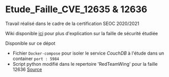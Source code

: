 # Etude_Faille_CVE_12635 & 12636
Travail réalisé dans le cadre de la certification SEOC 2020/2021

Wiki disponible [ici](https://github.com/Guillaumeclavel/Etude_Faille_CVE_12636/wiki) pour plus d'explication sur la faille de sécurité étudiée

Disponible sur ce dépot
   - Fichier `Docker-compose` pour isoler le service *CouchDB* à l'étude dans un container `port : 5984`
   - Script python modifié dans le repertoire 'RedTeamWing' pour la faille 12636
     [Source](https://github.com/RedTeamWing/CVE-2017-12636)
     
